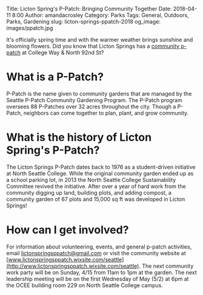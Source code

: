 Title: Licton Spring's P-Patch: Bringing Community Together
Date: 2018-04-11 8:00
Author: amandacrosley
Category: Parks
Tags: General, Outdoors, Parks, Gardening
slug: licton-springs-ppatch-2018
og_image: images/ppatch.jpg

It's officially spring time and with the warmer weather brings sunshine and blooming flowers. Did you know that Licton Springs has a [community p-patch](http://www.seattle.gov/neighborhoods/programs-and-services/p-patch-community-gardening/p-patch-list/licton-springs) at College Way & North 92nd St?

# What is a P-Patch? 
P-Patch is the name given to community gardens that are managed by the Seattle P-Patch Community Gardening Program. The P-Patch program oversees 88 P-Patches over 32 acres throughout the city. Though a P-Patch, neighbors can come together to plan, plant, and grow community. 

# What is the history of Licton Spring's P-Patch? 
The Licton Springs P-Patch dates back to 1976 as a student-driven initiative at North Seattle College. While the original community garden ended up as a school parking lot, in 2013 the North Seattle College Sustainability Committee revived the initiative. After over a year of hard work from the community digging up land, building plots, and adding compost, a community garden of 67 plots and 15,000 sq ft was developed in Licton Springs! 

# How can I get involved? 
For information about volunteering, events, and general p-patch activities, email [lictonspringsppatch@gmail.com](mailto:lictonspringsppatch@gmail.com) or visit the community website at [www.lictonspringsppatch.wixsite.com/seattle](http://www.lictonspringsppatch.wixsite.com/seattle). The next community work party will be on Sunday, 4/15 from 11am to 1pm at the garden. The next leadership meeting will be on the first Wednesday of May (5/2) at 6pm at the OCEE building room 229 on North Seattle College campus. 
